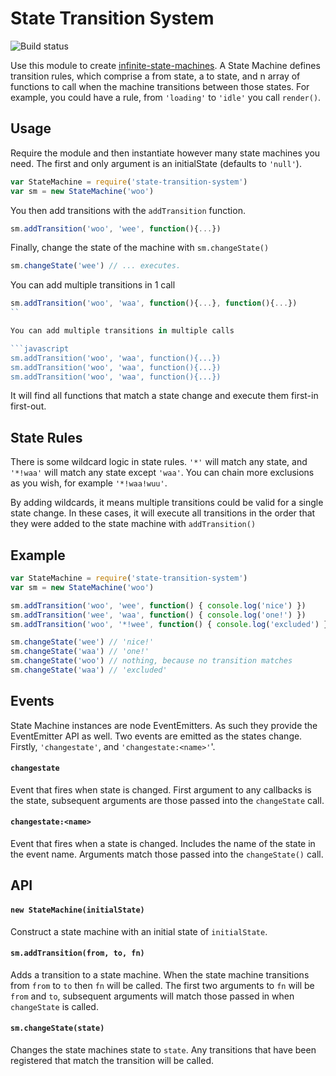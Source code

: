 State Transition System
=======================

![Build status](https://api.travis-ci.org/Bockit/state-transition-system.svg?branch=master)

Use this module to create [infinite-state-machines](http://en.wikipedia.org/wiki/State_transition_system). A State Machine defines transition rules, which comprise a from state, a to state, and n array of functions to call when the machine transitions between those states. For example, you could have a rule, from `'loading'` to `'idle'` you call `render()`.


Usage
-----

Require the module and then instantiate however many state machines you need. The first and only argument is an initialState (defaults to `'null'`).

```javascript
var StateMachine = require('state-transition-system')
var sm = new StateMachine('woo')
```

You then add transitions with the `addTransition` function.

```javascript
sm.addTransition('woo', 'wee', function(){...})
```

Finally, change the state of the machine with `sm.changeState()`

```javascript
sm.changeState('wee') // ... executes.
```

You can add multiple transitions in 1 call

```javascript
sm.addTransition('woo', 'waa', function(){...}, function(){...})
``

You can add multiple transitions in multiple calls

```javascript
sm.addTransition('woo', 'waa', function(){...})
sm.addTransition('woo', 'waa', function(){...})
sm.addTransition('woo', 'waa', function(){...})
```

It will find all functions that match a state change and execute them first-in first-out.


State Rules
-----------

There is some wildcard logic in state rules. `'*'` will match any state, and `'*!waa'` will match any state except `'waa'`. You can chain more exclusions as you wish, for example `'*!waa!wuu'`.

By adding wildcards, it means multiple transitions could be valid for a single state change. In these cases, it will execute all transitions in the order that they were added to the state machine with `addTransition()`


Example
-------

```javascript
var StateMachine = require('state-transition-system')
var sm = new StateMachine('woo')

sm.addTransition('woo', 'wee', function() { console.log('nice') })
sm.addTransition('wee', 'waa', function() { console.log('one!') })
sm.addTransition('woo', '*!wee', function() { console.log('excluded') })

sm.changeState('wee') // 'nice!'
sm.changeState('waa') // 'one!'
sm.changeState('woo') // nothing, because no transition matches
sm.changeState('waa') // 'excluded'
```

Events
------

State Machine instances are node EventEmitters. As such they provide the EventEmitter API as well. Two events are emitted as the states change. Firstly, `'changestate'`, and `'changestate:<name>'`'.

#### `changestate` ####

Event that fires when state is changed. First argument to any callbacks is the state, subsequent arguments are those passed into the `changeState` call.


#### `changestate:<name>` ####

Event that fires when a state is changed. Includes the name of the state in the event name. Arguments match those passed into the `changeState()` call.

API
---

#### `new StateMachine(initialState)` ####

Construct a state machine with an initial state of `initialState`.


#### `sm.addTransition(from, to, fn)` ####

Adds a transition to a state machine. When the state machine transitions from `from` to `to` then `fn` will be called. The first two arguments to `fn` will be `from` and `to`, subsequent arguments will match those passed in when `changeState` is called.


#### `sm.changeState(state)` ####

Changes the state machines state to `state`. Any transitions that have been registered that match the transition will be called.
